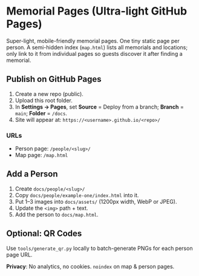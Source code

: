 # Memorial Pages (Ultra-light GitHub Pages)

Super-light, mobile-friendly memorial pages. One tiny static page per person. A semi-hidden index (`map.html`) lists all memorials and locations; only link to it from individual pages so guests discover it after finding a memorial.

## Publish on GitHub Pages
1. Create a new repo (public).
2. Upload this root folder.
3. In **Settings → Pages**, set **Source** = Deploy from a branch; **Branch** = `main`; **Folder** = `/docs`.
4. Site will appear at: `https://<username>.github.io/<repo>/`

### URLs
- Person page: `/people/<slug>/`
- Map page: `/map.html`

## Add a Person
1. Create `docs/people/<slug>/`
2. Copy `docs/people/example-one/index.html` into it.
3. Put 1–3 images into `docs/assets/` (1200px width, WebP or JPEG).
4. Update the `<img>` path + text.
5. Add the person to `docs/map.html`.

## Optional: QR Codes
Use `tools/generate_qr.py` locally to batch-generate PNGs for each person page URL.

**Privacy**: No analytics, no cookies. `noindex` on map & person pages.
